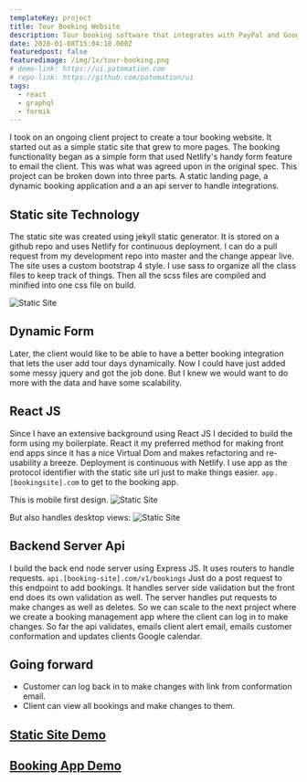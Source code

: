 ```yaml
---
templateKey: project
title: Tour Booking Website
description: Tour booking software that integrates with PayPal and Google calendar
date: 2020-01-08T15:04:10.000Z
featuredpost: false
featuredimage: /img/1x/tour-booking.png
# demo-link: https://ui.patomation.com
# repo-link: https://github.com/patomation/ui
tags:
  - react
  - graphql
  - formik
---
```


I took on an ongoing client project to create a tour booking website. It started out as a simple static site that grew to more pages. The booking functionality began as a simple form that used Netlify's handy form feature to email the client. This was what was agreed upon in the original spec.
This project can be broken down into three parts.
A static landing page, a dynamic booking application and a an api server to handle integrations.

## Static site Technology
The static site was created using jekyll static generator. It is stored on a github repo and uses Netlify for continuous deployment. I can do a pull request from my development repo into master and the change appear live.
The site uses a custom bootstrap 4 style. I use sass to organize all the class files to keep track of things. Then all the scss files are compiled and minified into one css file on build.

![Static Site](/assets/images/projects/private-guide-in-chiang-mai-mockup-1.png)

## Dynamic Form
Later, the client would like to be able to have a better booking integration that lets the user add tour days dynamically. Now I could have just added some messy jquery and got the job done. But I knew we would want to do more with the data and have some scalability.

## React JS
Since I have an extensive background using React JS I decided to build the form using my boilerplate. React it my preferred method for making front end apps since it has a nice Virtual Dom and makes refactoring and re-usability a breeze. Deployment is continuous with Netlify. I use app as the protocol identifier with the static site url just to make things easier. ```app.[bookingsite].com``` to get to the booking app.

This is mobile first design.
![Static Site](/assets/images/projects/private-guide-in-chiang-mai-mockup-2.png)

But also handles desktop views:
![Static Site](/assets/images/projects/private-guide-in-chiang-mai-mockup-3.png)

## Backend Server Api
I build the back end node server using Express JS. It uses routers to handle requests. ```api.[booking-site].com/v1/bookings```
Just do a post request to this endpoint to add bookings. It handles server side validation but the front end does its own validation as well. The server handles put requests to make changes as well as deletes. So we can scale to the next project where we create a booking management app where the client can log in to make changes.
So far the api validates, emails client alert email, emails customer conformation and updates clients Google calendar.   

## Going forward
  - Customer can log back in to make changes with link from conformation email.
  - Client can view all bookings and make changes to them.


## [Static Site Demo](http://www.privateguidechiangmai.com)
## [Booking App Demo](http://app.privateguidechiangmai.com)
